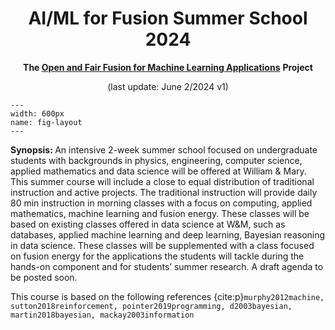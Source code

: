 <center>

# AI/ML for Fusion Summer School 2024

<b> The </b> <b>[Open and Fair Fusion for Machine Learning Applications](https://crea-psfc.github.io/open-fair-fusion/)</b> <b>Project</b>


(last update: June 2/2024 v1)

</center>

<!-- It does not go in-depth into any particular topic - check out [the Jupyter Book documentation](https://jupyterbook.org) for more information. -->

```{figure} ./images/AIforFusion_logo.png
---
width: 600px
name: fig-layout
---
```

<!-- [Schedule](./schedule.html) -->

<b>Synopsis: </b> An intensive 2-week summer school focused on undergraduate students with backgrounds in physics, engineering, computer science, applied mathematics and data science will be offered at William & Mary. This summer course will include a close to equal distribution of traditional instruction and active projects. The traditional instruction will provide daily 80 min instruction in morning classes with a focus on computing, applied mathematics, machine learning and fusion energy. These classes will be based on existing classes offered in data science at W&M, such as databases, applied machine learning and deep learning, Bayesian reasoning in data science. These classes will be supplemented with a class focused on fusion energy for the applications the students will tackle during the hands-on component and for students’ summer research. A draft agenda to be posted soon.



This course is based on the following references {cite:p}`murphy2012machine, sutton2018reinforcement, pointer2019programming, d2003bayesian, martin2018bayesian, mackay2003information`



```{tableofcontents}
```
